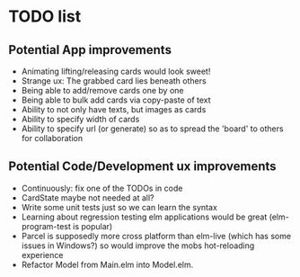 # TODO list

## Potential App improvements

- Animating lifting/releasing cards would look
  sweet!
- Strange ux: The grabbed card lies beneath others
- Being able to add/remove cards one by one
- Being able to bulk add cards via copy-paste
  of text
- Ability to not only have texts, but images
  as cards
- Ability to specify width of cards
- Ability to specify url (or generate) so as to
  spread the 'board' to others for collaboration

## Potential Code/Development ux improvements

- Continuously: fix one of the TODOs in code
- CardState maybe not needed at all?
- Write some unit tests just so we can learn the
  syntax
- Learning about regression testing elm applications
  would be great (elm-program-test is popular)
- Parcel is supposedly more cross platform than
  elm-live (which has some issues in Windows?) so
  would improve the mobs hot-reloading experience
- Refactor Model from Main.elm into Model.elm.
